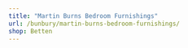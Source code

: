 ```yaml
---
title: "Martin Burns Bedroom Furnishings"
url: /bunbury/martin-burns-bedroom-furnishings/
shop: Betten
---
```


